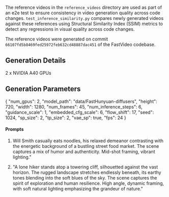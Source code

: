The reference videos in the `reference_videos` directory are used as part of an e2e test to ensure consistency in video generation quality across code changes. `test_inference_similarity.py` compares newly generated videos against these references using Structural Similarity Index (SSIM) metrics to detect any regressions in visual quality across code changes.

The reference videos were generated on commit `66107fd5b8469fed25972feb632cd48887dac451` of the FastVideo codebase.

## Generation Details

2 x NVIDIA A40 GPUs

## Generation Parameters

{
"num_gpus": 2,
"model_path": "data/FastHunyuan-diffusers",
"height": 720,
"width": 1280,
"num_frames": 45,
"num_inference_steps": 6,
"guidance_scale": 1,
"embedded_cfg_scale": 6,
"flow_shift": 17,
"seed": 1024,
"sp_size": 2,
"tp_size": 2,
"vae_sp": true,
"fps": 24
}

#### Prompts

1. Will Smith casually eats noodles, his relaxed demeanor contrasting with the energetic background of a bustling street food market. The scene captures a mix of humor and authenticity. Mid-shot framing, vibrant lighting."

2. "A lone hiker stands atop a towering cliff, silhouetted against the vast horizon. The rugged landscape stretches endlessly beneath, its earthy tones blending into the soft blues of the sky. The scene captures the spirit of exploration and human resilience. High angle, dynamic framing, with soft natural lighting emphasizing the grandeur of nature."
